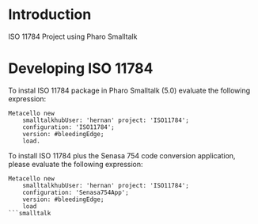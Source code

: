 # Introduction

ISO 11784 Project using Pharo Smalltalk

# Developing ISO 11784

To instal ISO 11784 package in Pharo Smalltalk (5.0) evaluate the following expression:

```smalltalk
Metacello new
	smalltalkhubUser: 'hernan' project: 'ISO11784';
	configuration: 'ISO11784';
	version: #bleedingEdge;
	load.
```

To install ISO 11784 plus the Senasa 754 code conversion application, please evaluate the following expression:

```smalltalk
Metacello new
	smalltalkhubUser: 'hernan' project: 'ISO11784';
	configuration: 'Senasa754App';
	version: #bleedingEdge;
	load
```smalltalk
